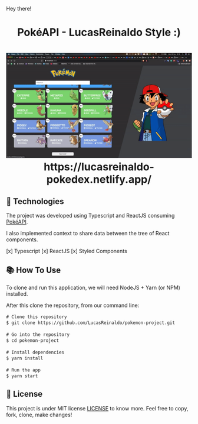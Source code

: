 Hey there!



<h1 align="center">PokéAPI - LucasReinaldo Style :)</h1>

<h1 align="center">
    <img src="https://github.com/LucasReinaldo/pokemon-project/blob/master/src/assets/pokemon-app.gif" width="680" />
    https://lucasreinaldo-pokedex.netlify.app/
</h1>

## 🚀 Technologies

The project was developed using Typescript and ReactJS consuming [PokéAPI](https://pokeapi.co/).

I also implemented context to share data between the tree of React components.

[x] Typescript
[x] ReactJS
[x] Styled Components


## 📚 How To Use

To clone and run this application, we will need NodeJS + Yarn (or NPM) installed.

After this clone the repository, from our command line:

```
# Clone this repository
$ git clone https://github.com/LucasReinaldo/pokemon-project.git

# Go into the repository
$ cd pokemon-project

# Install dependencies
$ yarn install

# Run the app
$ yarn start
```

## 📖 License

This project is under MIT license [LICENSE](LICENSE.md) to know more. Feel free to copy, fork, clone, make changes!
